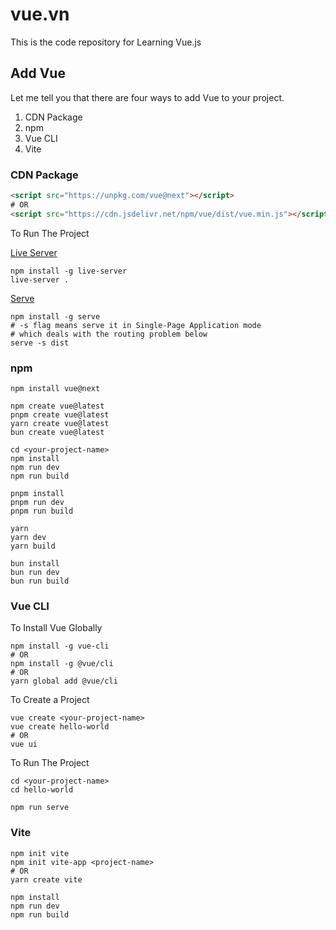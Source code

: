 # vue.vn
This is the code repository for Learning Vue.js

## Add Vue

Let me tell you that there are four ways to add Vue to your project.

1. CDN Package
2. npm
3. Vue CLI
4. Vite

### CDN Package

```html
<script src="https://unpkg.com/vue@next"></script>
# OR
<script src="https://cdn.jsdelivr.net/npm/vue/dist/vue.min.js"></script>
```

To Run The Project

[Live Server](https://github.com/tapio/live-server)
```
npm install -g live-server
live-server .
```

[Serve](https://github.com/vercel/serve)
```
npm install -g serve
# -s flag means serve it in Single-Page Application mode
# which deals with the routing problem below
serve -s dist
```

### npm

```
npm install vue@next

npm create vue@latest
pnpm create vue@latest
yarn create vue@latest
bun create vue@latest

cd <your-project-name>
npm install
npm run dev
npm run build

pnpm install
pnpm run dev
pnpm run build

yarn
yarn dev
yarn build

bun install
bun run dev
bun run build
```

### Vue CLI

To Install Vue Globally

```
npm install -g vue-cli
# OR
npm install -g @vue/cli
# OR
yarn global add @vue/cli
```

To Create a Project

```
vue create <your-project-name>
vue create hello-world
# OR
vue ui
```

To Run The Project

```
cd <your-project-name>
cd hello-world

npm run serve
```

### Vite

```
npm init vite
npm init vite-app <project-name>
# OR
yarn create vite

npm install
npm run dev
npm run build
```